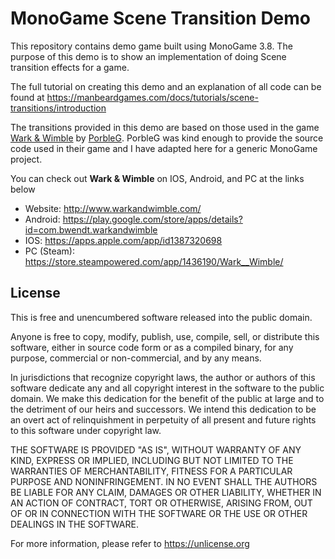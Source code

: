 # MonoGame Scene Transition Demo
This repository contains demo game built using MonoGame 3.8.  The purpose of this demo is to show an implementation of doing Scene transition effects for a game. 

The full tutorial on creating this demo and an explanation of all code can be found at https://manbeardgames.com/docs/tutorials/scene-transitions/introduction

The transitions provided in this demo are based on those used in the game [Wark & Wimble](http://www.warkandwimble.com/) by [PorbleG](https://twitter.com/PorbleG).  PorbleG was kind enough to provide the source code used in their game and I have adapted here for a generic MonoGame project.

You can check out **Wark & Wimble** on IOS, Android, and PC at the links below

* Website: http://www.warkandwimble.com/
* Android: https://play.google.com/store/apps/details?id=com.bwendt.warkandwimble
* IOS: https://apps.apple.com/app/id1387320698
* PC (Steam): https://store.steampowered.com/app/1436190/Wark__Wimble/

## License
This is free and unencumbered software released into the public domain.

Anyone is free to copy, modify, publish, use, compile, sell, or
distribute this software, either in source code form or as a compiled
binary, for any purpose, commercial or non-commercial, and by any
means.

In jurisdictions that recognize copyright laws, the author or authors
of this software dedicate any and all copyright interest in the
software to the public domain. We make this dedication for the benefit
of the public at large and to the detriment of our heirs and
successors. We intend this dedication to be an overt act of
relinquishment in perpetuity of all present and future rights to this
software under copyright law.

THE SOFTWARE IS PROVIDED "AS IS", WITHOUT WARRANTY OF ANY KIND,
EXPRESS OR IMPLIED, INCLUDING BUT NOT LIMITED TO THE WARRANTIES OF
MERCHANTABILITY, FITNESS FOR A PARTICULAR PURPOSE AND NONINFRINGEMENT.
IN NO EVENT SHALL THE AUTHORS BE LIABLE FOR ANY CLAIM, DAMAGES OR
OTHER LIABILITY, WHETHER IN AN ACTION OF CONTRACT, TORT OR OTHERWISE,
ARISING FROM, OUT OF OR IN CONNECTION WITH THE SOFTWARE OR THE USE OR
OTHER DEALINGS IN THE SOFTWARE.

For more information, please refer to <https://unlicense.org>
